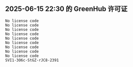 ## 2025-06-15 22:30 的 GreenHub 许可证
```
No license code
No license code
No license code
No license code
No license code
No license code
No license code
No license code
No license code
SVI1-3O6c-StGZ-rJC8-2391
```
